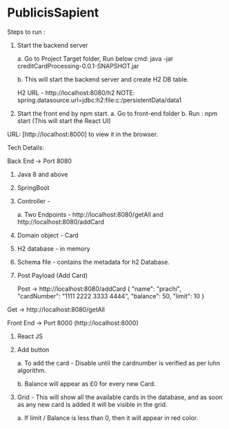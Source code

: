 # PublicisSapient


Steps to run :
1. Start the backend server
   
   a. Go to Project Target folder, Run below cmd:
   java -jar creditCardProcessing-0.0.1-SNAPSHOT.jar
   
   b. This will start the backend server and create H2 DB table.
   
   H2 URL - http://localhost:8080/h2
   NOTE:  spring.datasource.url=jdbc:h2:file:c:/persistentData/data1
   
2. Start the front end by npm start.
   a. Go to front-end folder
   b. Run : npm start
   (This will start the React UI)


URL: [http://localhost:8000] to view it in the browser.


Tech Details:

Back End -> Port 8080

1. Java 8 and above

2. SpringBoot

3. Controller -

   a. Two Endpoints - http://localhost:8080/getAll and http://localhost:8080/addCard

4. Domain object - Card

5. H2 database - in memory

6. Schema file - contains the metadata for h2 Database.

7. Post Payload (Add Card)

   Post -> http://localhost:8080/addCard
   {
   "name": "prachi",
   "cardNumber": "1111 2222 3333 4444",
   "balance": 50,
   "limit": 10
   }

Get -> http://localhost:8080/getAll



Front End -> Port 8000   (http://localhost:8000)
1. React JS

2. Add button

   a. To add the card - Disable until the cardnumber is verified as per luhn algorithm.

   b. Balance will appear as £0 for every new Card.

3. Grid - This will show all the available cards in the database, and as soon as any new card is added it will be visible in the grid.

   a. If limit / Balance is less than 0, then it will appear in red color.

